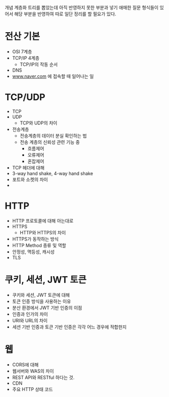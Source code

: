 
개념 계층화 트리를 뽑았는데 아직 반영하지 못한 부분과 넣기 애매한 질문 형식들이 있어서 해당 부분을 반영하여 따로 일단 정리를 할 필요가 있다.

# 전산 기본
- OSI 7계층
- TCP/IP 4계층
	- TCP/IP의 작동 순서
- DNS
- www.naver.com 에 접속할 때 일어나는 일

# TCP/UDP
- TCP
- UDP
	- TCP와 UDP의 차이
- 전송계층
	- 전송계층의 데이터 분실 확인하는 법
	- 전송 계층의 신뢰성 관련 기능 중
		- 흐름제어
		- 오류제어
		- 혼잡제어
- TCP 헤더에 대해
- 3-way hand shake, 4-way hand shake
- 포트와 소켓의 차이
-
# HTTP
- HTTP 프로토콜에 대해 아는대로
- HTTPS
	- HTTP와 HTTPS의 차이
- HTTPS가 동작하는 방식
- HTTP Method 종류 및 역할
- 안정성, 멱등성, 캐시성
- TLS

# 쿠키, 세션, JWT 토큰
- 쿠키와 세션, JWT 토큰에 대해
- 토큰 인증 방식을 사용하는 이유
- 분산 환경에서 JWT 기반 인증의 이점
- 인증과 인가의 차이
- URI와 URL의 차이
- 세션 기반 인증과 토큰 기반 인증은 각각 어느 경우에 적합한지

# 웹
- CORS에 대해
- 웹서버와 WAS의 차이
- REST API와 RESTful 하다는 것.
- CDN
- 주요 HTTP 상태 코드